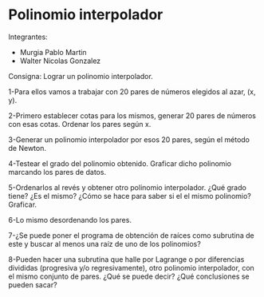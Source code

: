  # Polinomio interpolador

Integrantes: 
- Murgia Pablo Martin
- Walter Nicolas Gonzalez

Consigna:
Lograr un polinomio interpolador.

1-Para ellos vamos a trabajar con 20 pares de números elegidos al azar, (x, y).

2-Primero establecer cotas para los mismos, generar 20 pares de números con esas cotas. Ordenar los pares según x.

3-Generar un polinomio interpolador por esos 20 pares, según el método de Newton.

4-Testear el grado del polinomio obtenido. Graficar dicho polinomio marcando los pares de datos.

5-Ordenarlos al revés y obtener otro polinomio interpolador. ¿Qué grado tiene? ¿Es el mismo? ¿Cómo se hace para saber si el el mismo polinomio? Graficar.

6-Lo mismo desordenando los pares.

7-¿Se puede poner el programa de obtención de raíces como subrutina de este y buscar al menos una raíz de uno de los polinomios?

8-Pueden hacer una subrutina que halle por Lagrange o por diferencias divididas (progresiva y/o regresivamente), otro polinomio interpolador, con el mismo conjunto de pares. ¿Qué se puede decir? ¿Qué conclusiones se pueden sacar?

